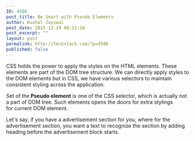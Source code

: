```yaml
---
ID: 4506
post_title: Be Smart with Pseudo Elements
author: Kushal Jayswal
post_date: 2015-12-19 08:21:18
post_excerpt: ""
layout: post
permalink: http://teckstack.com/?p=4506
published: false
---
```

CSS holds the power to apply the styles on the HTML elements. These elements are part of the DOM tree structure. We can directly apply styles to the DOM elements but in CSS, we have various selectors to maintain consistent styling across the application.

Set of<strong> </strong>the<strong> Pseudo element</strong> is one of the CSS selector, which is actually not a part of DOM tree. Such elements opens the doors for extra stylings for current DOM element.

Let's say, if you have a advertisement section for you, where for the advertisement section, you want a text to recognize the section by adding heading before the advertisement block starts.